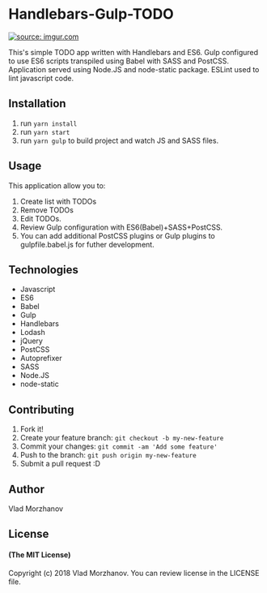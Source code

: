 # Handlebars-Gulp-TODO

<a href="https://imgur.com/Ew3gUFW"><img src="https://i.imgur.com/Ew3gUFW.png" title="source: imgur.com" /></a>

This's simple TODO app written with Handlebars and ES6. Gulp configured to use ES6 scripts transpiled using Babel with SASS and PostCSS. Application served using Node.JS and node-static package. ESLint used to lint javascript code.

## Installation

1. run `yarn install`
2. run `yarn start`
3. run `yarn gulp` to build project and watch JS and SASS files.

## Usage

This application allow you to:
1. Create list with TODOs
2. Remove TODOs
3. Edit TODOs.
4. Review Gulp configuration with ES6(Babel)+SASS+PostCSS.
5. You can add additional PostCSS plugins or Gulp plugins to gulpfile.babel.js for futher development.

## Technologies

* Javascript
* ES6
* Babel
* Gulp
* Handlebars
* Lodash
* jQuery
* PostCSS
* Autoprefixer
* SASS
* Node.JS
* node-static

## Contributing

1. Fork it!
2. Create your feature branch: `git checkout -b my-new-feature`
3. Commit your changes: `git commit -am 'Add some feature'`
4. Push to the branch: `git push origin my-new-feature`
5. Submit a pull request :D

## Author

Vlad Morzhanov

## License

#### (The MIT License)

Copyright (c) 2018 Vlad Morzhanov.
You can review license in the LICENSE file.
